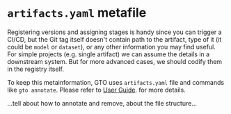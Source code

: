 # `artifacts.yaml` metafile

Registering versions and assigning stages is handy since you can trigger a
CI/CD, but the Git tag itself doesn't contain path to the artifact, type of it
(it could be `model` or `dataset`), or any other information you may find
useful. For simple projects (e.g. single artifact) we can assume the details in
a downstream system. But for more advanced cases, we should codify them in the
registry itself.

To keep this metainformation, GTO uses `artifacts.yaml` file and commands like
`gto annotate`. Please refer to [User Guide](/doc/gto/user-guide). for more
details.

...tell about how to annotate and remove, about the file structure...
